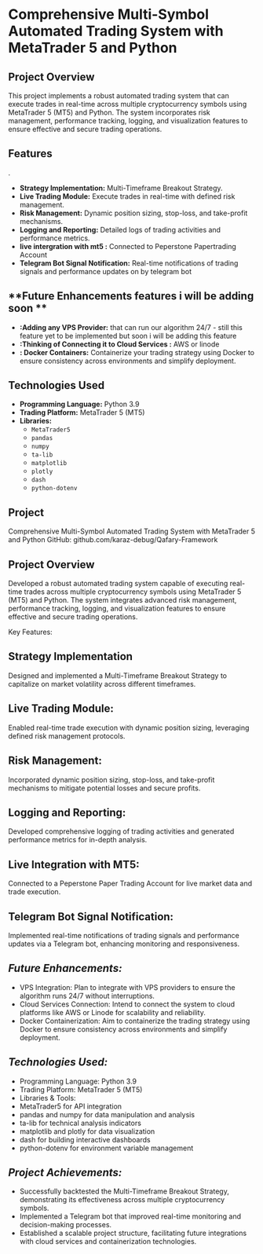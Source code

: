 # Comprehensive Multi-Symbol Automated Trading System with MetaTrader 5 and Python

## **Project Overview**

This project implements a robust automated trading system that can execute trades in real-time across multiple cryptocurrency symbols using MetaTrader 5 (MT5) and Python. The system incorporates risk management, performance tracking, logging, and visualization features to ensure effective and secure trading operations.

## **Features**

.
- **Strategy Implementation:** Multi-Timeframe Breakout Strategy.
- **Live Trading Module:** Execute trades in real-time with defined risk management.
- **Risk Management:** Dynamic position sizing, stop-loss, and take-profit mechanisms.
- **Logging and Reporting:** Detailed logs of trading activities and performance metrics.
-  **live intergration with mt5 :** Connected to Peperstone Papertrading Account 
- **Telegram Bot Signal Notification:** Real-time notifications of trading signals and performance updates on by telegram bot

## **Future Enhancements features i will be adding soon  **
- **:Adding any  VPS Provider:** that can run our algorithm 24/7 -  still this feature yet to be implemented but soon i will be adding this feature
- **:Thinking of Connecting it to Cloud Services :** AWS or linode
- **: Docker Containers:** Containerize your trading strategy using Docker to ensure consistency across environments and simplify deployment.
  
## **Technologies Used**

- **Programming Language:** Python 3.9
- **Trading Platform:** MetaTrader 5 (MT5)
- **Libraries:**
  - `MetaTrader5`
  - `pandas`
  - `numpy`
  - `ta-lib`
  - `matplotlib`
  - `plotly`
  - `dash`
  - `python-dotenv`


## Project
Comprehensive Multi-Symbol Automated Trading System with MetaTrader 5 and Python
GitHub: github.com/karaz-debug/Qafary-Framework

## Project Overview
 Developed a robust automated trading system capable of executing real-time trades across multiple cryptocurrency symbols using MetaTrader 5 (MT5) and Python. The system integrates advanced risk management, performance tracking, logging, and visualization features to ensure effective and secure trading operations.

Key Features:

## Strategy Implementation
 Designed and implemented a Multi-Timeframe Breakout Strategy to capitalize on market volatility across different timeframes.
## Live Trading Module:
 Enabled real-time trade execution with dynamic position sizing, leveraging defined risk management protocols.
## Risk Management:
 Incorporated dynamic position sizing, stop-loss, and take-profit mechanisms to mitigate potential losses and secure profits.
## Logging and Reporting:
 Developed comprehensive logging of trading activities and generated performance metrics for in-depth analysis.
## Live Integration with MT5:
 Connected to a Peperstone Paper Trading Account for live market data and trade execution.
## Telegram Bot Signal Notification:
 Implemented real-time notifications of trading signals and performance updates via a Telegram bot, enhancing monitoring and responsiveness.

##  ***Future Enhancements:***

- VPS Integration:
 Plan to integrate with VPS providers to ensure the algorithm runs 24/7 without interruptions.
- Cloud Services Connection:
 Intend to connect the system to cloud platforms like AWS or Linode for scalability and reliability.
- Docker Containerization:
 Aim to containerize the trading strategy using Docker to ensure consistency across environments and simplify deployment.

 ##  ***Technologies Used:***

- Programming Language: Python 3.9
- Trading Platform: MetaTrader 5 (MT5)
- Libraries & Tools:
- MetaTrader5 for API integration
- pandas and numpy for data manipulation and analysis
- ta-lib for technical analysis indicators
- matplotlib and plotly for data visualization
- dash for building interactive dashboards
- python-dotenv for environment variable management
##  ***Project Achievements:***

- Successfully backtested the Multi-Timeframe Breakout Strategy, demonstrating its effectiveness across multiple cryptocurrency symbols.
- Implemented a Telegram bot that improved real-time monitoring and decision-making processes.
- Established a scalable project structure, facilitating future integrations with cloud services and containerization technologies.